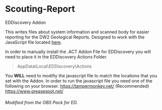 # Scouting-Report
EDDiscovery Addon

This writes files about system information and scanned body for easier reporting for the DW2 Geological Reports. Designed to work with the JavaScript file located [here](https://gist.github.com/SirTyler/0266c383c28a20ba084afc9f4fa11f8a).

In order to manually install the .ACT Addon File for EDDiscovery you will need to place it in the EDDiscovery Actions Folder.
>AppData\Local\EDDiscovery\Actions


You **WILL** need to modifiy the javascript file to match the locations that you set with the Addon.
In order to run the javascript file you need one of the following on your browser.
https://tampermonkey.net/ (Recommended)
https://www.greasespot.net/

###### Modified from the OBS Pack for ED.
